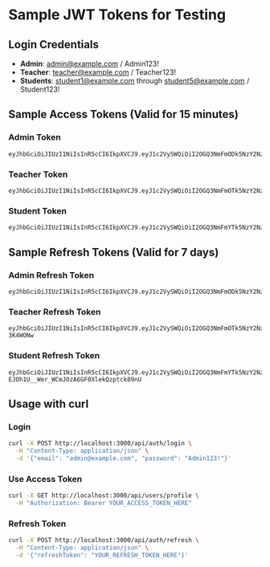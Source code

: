 # Sample JWT Tokens for Testing

## Login Credentials
- **Admin**: admin@example.com / Admin123!
- **Teacher**: teacher@example.com / Teacher123!
- **Students**: student1@example.com through student5@example.com / Student123!

## Sample Access Tokens (Valid for 15 minutes)

### Admin Token
```
eyJhbGciOiJIUzI1NiIsInR5cCI6IkpXVCJ9.eyJ1c2VySWQiOiI2OGQ3NmFmODk5NzY2NzUwMzE0NjNhM2YiLCJlbWFpbCI6ImFkbWluQGV4YW1wbGUuY29tIiwicm9sZSI6IkFETUlOIiwiaWF0IjoxNzU4OTQ4MTAyLCJleHAiOjE3NTg5NDkwMDJ9.fgrDQLhnRhjUEMeD52Y0yY0bdgdTgszDCqM1W1fOsfY
```

### Teacher Token
```
eyJhbGciOiJIUzI1NiIsInR5cCI6IkpXVCJ9.eyJ1c2VySWQiOiI2OGQ3NmFmOTk5NzY2NzUwMzE0NjNhNDAiLCJlbWFpbCI6InRlYWNoZXJAZXhhbXBsZS5jb20iLCJyb2xlIjoiVEVBQ0hFUiIsImlhdCI6MTc1ODk0ODEwMiwiZXhwIjoxNzU4OTQ5MDAyfQ.wLZR5Q320r7GPzy0cXGTSqfODdsOLzEMhlF9isjE2DI
```

### Student Token
```
eyJhbGciOiJIUzI1NiIsInR5cCI6IkpXVCJ9.eyJ1c2VySWQiOiI2OGQ3NmFmYTk5NzY2NzUwMzE0NjNhNDEiLCJlbWFpbCI6InN0dWRlbnQxQGV4YW1wbGUuY29tIiwicm9sZSI6IlNUVURFTlQiLCJpYXQiOjE3NTg5NDgxMDIsImV4cCI6MTc1ODk0OTAwMn0.QNh1aHdDPex2vgizeIiXkVEfKyaLKFuXxgzFPzxVo9I
```

## Sample Refresh Tokens (Valid for 7 days)

### Admin Refresh Token
```
eyJhbGciOiJIUzI1NiIsInR5cCI6IkpXVCJ9.eyJ1c2VySWQiOiI2OGQ3NmFmODk5NzY2NzUwMzE0NjNhM2YiLCJpYXQiOjE3NTg5NDgxMDIsImV4cCI6MTc1OTU1MjkwMn0.BpSHi3__jOuv9kjyj3oQHTwc2IoySYjOXQyErYtRruE
```

### Teacher Refresh Token
```
eyJhbGciOiJIUzI1NiIsInR5cCI6IkpXVCJ9.eyJ1c2VySWQiOiI2OGQ3NmFmOTk5NzY2NzUwMzE0NjNhNDAiLCJpYXQiOjE3NTg5NDgxMDIsImV4cCI6MTc1OTU1MjkwMn0.6aT_ujgbG7g_6kDFtb1UzfGrLWiJly2a1ay-3K4WONw
```

### Student Refresh Token
```
eyJhbGciOiJIUzI1NiIsInR5cCI6IkpXVCJ9.eyJ1c2VySWQiOiI2OGQ3NmFmYTk5NzY2NzUwMzE0NjNhNDEiLCJpYXQiOjE3NTg5NDgxMDIsImV4cCI6MTc1OTU1MjkwMn0.UlSTN-EJOh1U__Wer_WCmJOzA6GF0XlekQzptck89nU
```

## Usage with curl

### Login
```bash
curl -X POST http://localhost:3000/api/auth/login \
  -H "Content-Type: application/json" \
  -d '{"email": "admin@example.com", "password": "Admin123!"}'
```

### Use Access Token
```bash
curl -X GET http://localhost:3000/api/users/profile \
  -H "Authorization: Bearer YOUR_ACCESS_TOKEN_HERE"
```

### Refresh Token
```bash
curl -X POST http://localhost:3000/api/auth/refresh \
  -H "Content-Type: application/json" \
  -d '{"refreshToken": "YOUR_REFRESH_TOKEN_HERE"}'
```
